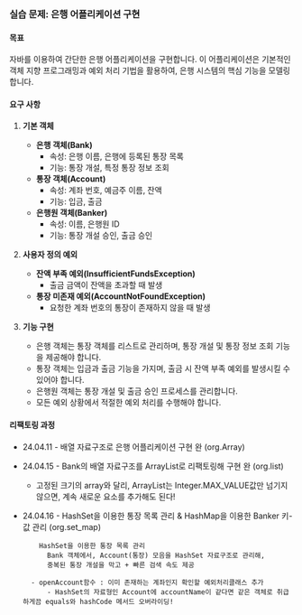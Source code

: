### 실습 문제: 은행 어플리케이션 구현

#### 목표
자바를 이용하여 간단한 은행 어플리케이션을 구현합니다. 이 어플리케이션은 기본적인 객체 지향 프로그래밍과 예외 처리 기법을 활용하여, 은행 시스템의 핵심 기능을 모델링합니다.

#### 요구 사항

1. **기본 객체**
    - **은행 객체(Bank)**
        - 속성: 은행 이름, 은행에 등록된 통장 목록
        - 기능: 통장 개설, 특정 통장 정보 조회
    - **통장 객체(Account)**
        - 속성: 계좌 번호, 예금주 이름, 잔액
        - 기능: 입금, 출금
    - **은행원 객체(Banker)**
        - 속성: 이름, 은행원 ID
        - 기능: 통장 개설 승인, 출금 승인

2. **사용자 정의 예외**
    - **잔액 부족 예외(InsufficientFundsException)**
        - 출금 금액이 잔액을 초과할 때 발생
    - **통장 미존재 예외(AccountNotFoundException)**
        - 요청한 계좌 번호의 통장이 존재하지 않을 때 발생

3. **기능 구현**
    - 은행 객체는 통장 객체를 리스트로 관리하며, 통장 개설 및 통장 정보 조회 기능을 제공해야 합니다.
    - 통장 객체는 입금과 출금 기능을 가지며, 출금 시 잔액 부족 예외를 발생시킬 수 있어야 합니다.
    - 은행원 객체는 통장 개설 및 출금 승인 프로세스를 관리합니다.
    - 모든 예외 상황에서 적절한 예외 처리를 수행해야 합니다.

#### 리팩토링 과정
- 24.04.11 - 배열 자료구조로 은행 어플리케이션 구현 완 (org.Array)
- 24.04.15 - Bank의 배열 자료구조를 ArrayList로 리팩토링해 구현 완 (org.list)
  - 고정된 크기의 array와 달리, ArrayList는 Integer.MAX_VALUE값만 넘기지 않으면, 계속 새로운 요소를 추가해도 된다!

- 24.04.16 - HashSet을 이용한 통장 목록 관리 & HashMap을 이용한 Banker 키-값 관리 (org.set_map)
  ```
      HashSet을 이용한 통장 목록 관리
        Bank 객체에서, Account(통장) 모음을 HashSet 자료구조로 관리해,
        중복된 통장 개설을 막고 + 빠른 검색 속도 제공

    - openAccount함수 : 이미 존재하는 계좌인지 확인할 예외처리클래스 추가
        - HashSet의 자료형인 Account에 accountName이 같다면 같은 객체로 취급하게끔 equals와 hashCode 메서드 오버라이딩!
  ```

